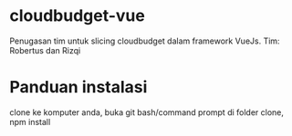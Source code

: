 # cloudbudget-vue
Penugasan tim untuk slicing cloudbudget dalam framework VueJs. Tim: Robertus dan Rizqi
# Panduan instalasi
clone ke komputer anda, 
buka git bash/command prompt di folder clone, 
npm install

